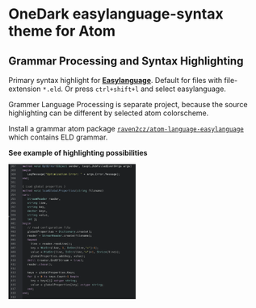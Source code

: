 # OneDark easylanguage-syntax theme for Atom

## Grammar Processing and Syntax Highlighting

Primary syntax highlight for [**Easylanguage**](https://en.wikipedia.org/wiki/EasyLanguage). Default for files with file-extension `*.eld`. Or press `ctrl+shift+l` and select easylanguage.

Grammer Language Processing is separate project, because the source highlighting can be different by selected atom colorscheme.

Install a grammar atom package [`raven2cz/atom-language-easylanguage`](https://github.com/raven2cz/atom-language-easylanguage) which contains ELD grammar.

**See example of highlighting possibilities**

<img src="https://github.com/raven2cz/easylanguage-syntax/blob/master/images/atom-language-easylanguage-syntax-grammar-example.png" alt="syntax" width="50%"/>
